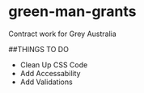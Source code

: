 # green-man-grants
Contract work for Grey Australia

##THINGS TO DO
  - Clean Up CSS Code
  - Add Accessability
  - Add Validations
